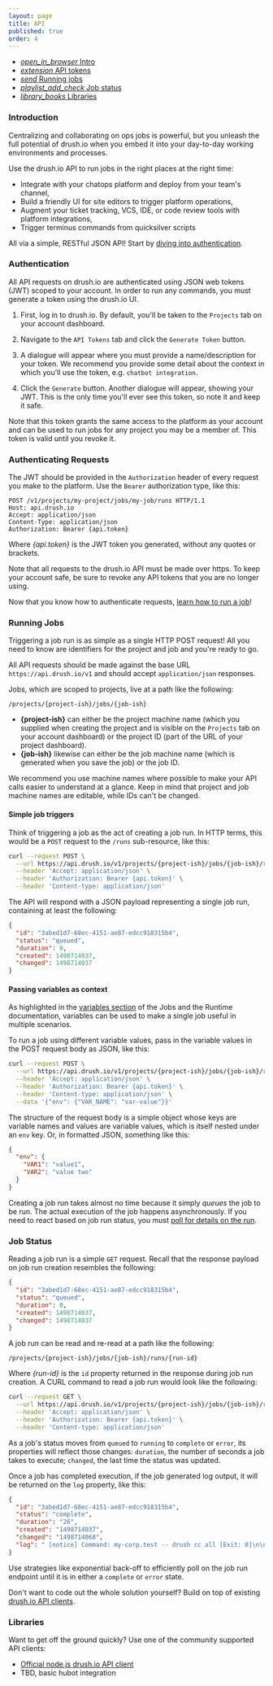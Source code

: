 ```yaml
---
layout: page
title: API
published: true
order: 4
---
```


<div class="col s12 no-padding">
  <ul class="tabs tabs-fixed-width">
    <li class="tab col s3"><a href="#intro"><i class="material-icons">open_in_browser</i> Intro</a></li>
    <li class="tab col s3"><a href="#authentication"><i class="material-icons">extension</i> API tokens</a></li>
    <li class="tab col s3"><a href="#running-jobs"><i class="material-icons">send</i> Running jobs</a></li>
    <li class="tab col s3"><a href="#job-status"><i class="material-icons">playlist_add_check</i> Job status</a></li>
    <li class="tab col s3"><a href="#libraries"><i class="material-icons">library_books</i> Libraries</a></li>
  </ul>
</div>
<div class="container">
  <div id="intro" class="col s12">
<div markdown="1">

### Introduction

Centralizing and collaborating on ops jobs is powerful, but you unleash the full potential of drush.io when you embed it into your day-to-day working environments and processes.

Use the drush.io API to run jobs in the right places at the right time:

- Integrate with your chatops platform and deploy from your team's channel,
- Build a friendly UI for site editors to trigger platform operations,
- Augment your ticket tracking, VCS, IDE, or code review tools with platform integrations,
- Trigger terminus commands from quicksilver scripts

All via a simple, RESTful JSON API! Start by [diving into authentication](#authentication).

</div>
  </div>
  <div id="authentication" class="col s12">
<div markdown="1">

### Authentication

All API requests on drush.io are authenticated using JSON web tokens (JWT) scoped to your account. In order to run any commands, you must generate a token using the drush.io UI.

1. First, log in to drush.io. By default, you'll be taken to the `Projects` tab on your account dashboard.

2. Navigate to the `API Tokens` tab and click the `Generate Token` button.

3. A dialogue will appear where you must provide a name/description for your token. We recommend you provide some detail about the context in which you'll use the token, e.g. `chatbot integration`.

4. Click the `Generate` button. Another dialogue will appear, showing your JWT. This is the only time you'll ever see this token, so note it and keep it safe.

Note that this token grants the same access to the platform as your account and can be used to run jobs for any project you may be a member of. This token is valid until you revoke it.

### Authenticating Requests

The JWT should be provided in the `Authorization` header of every request you make to the platform. Use the `Bearer` authorization type, like this:

```http
POST /v1/projects/my-project/jobs/my-job/runs HTTP/1.1
Host: api.drush.io
Accept: application/json
Content-Type: application/json
Authorization: Bearer {api.token}
```

Where _{api.token}_ is the JWT token you generated, without any quotes or brackets.

Note that all requests to the drush.io API must be made over https. To keep your account safe, be sure to revoke any API tokens that you are no longer using.

Now that you know how to authenticate requests, [learn how to run a job](#running-jobs)!

</div>
  </div>
  <div id="running-jobs" class="col s12">
<div markdown="1">

### Running Jobs

Triggering a job run is as simple as a single HTTP POST request! All you need to know are identifiers for the project and job and you're ready to go.

All API requests should be made against the base URL `https://api.drush.io/v1` and should accept `application/json` responses.

Jobs, which are scoped to projects, live at a path like the following:

```
/projects/{project-ish}/jobs/{job-ish}
```

- __{project-ish}__ can either be the project machine name (which you supplied when creating the project and is visible on the `Projects` tab on your account dashboard) or the project ID (part of the URL of your project dashboard).
- __{job-ish}__ likewise can either be the job machine name (which is generated when you save the job) or the job ID.

We recommend you use machine names where possible to make your API calls easier to understand at a glance. Keep in mind that project and job machine names are editable, while IDs can't be changed.

#### Simple job triggers

Think of triggering a job as the act of creating a job run. In HTTP terms, this would be a `POST` request to the `/runs` sub-resource, like this:

```sh
curl --request POST \
  --url https://api.drush.io/v1/projects/{project-ish}/jobs/{job-ish}/runs \
  --header 'Accept: application/json' \
  --header 'Authorization: Bearer {api.token}' \
  --header 'Content-type: application/json'
```

The API will respond with a JSON payload representing a single job run, containing at least the following:

```json
{
  "id": "3abed1d7-68ec-4151-ae87-edcc918315b4",
  "status": "queued",
  "duration": 0,
  "created": 1498714037,
  "changed": 1498714037
}
```

#### Passing variables as context

As highlighted in the [variables section](/jobs-and-the-runtime#variables) of the Jobs and the Runtime documentation, variables can be used to make a single job useful in multiple scenarios.

To run a job using different variable values, pass in the variable values in the POST request body as JSON, like this:

```sh
curl --request POST \
  --url https://api.drush.io/v1/projects/{project-ish}/jobs/{job-ish}/runs \
  --header 'Accept: application/json' \
  --header 'Authorization: Bearer {api.token}' \
  --header 'Content-type: application/json' \
  --data '{"env": {"VAR_NAME": "var-value"}}'
```

The structure of the request body is a simple object whose keys are variable names and values are variable values, which is itself nested under an `env` key. Or, in formatted JSON, something like this:

```json
{
  "env": {
    "VAR1": "value1",
    "VAR2": "value two"
  }
}
```

Creating a job run takes almost no time because it simply _queues_ the job to be run. The actual execution of the job happens asynchronously. If you need to react based on job run status, you must [poll for details on the run](#job-status).

</div>
  </div>
  <div id="job-status" class="col s12">
<div markdown="1">

### Job Status

Reading a job run is a simple `GET` request.  Recall that the response payload on job run creation resembles the following:

```json
{
  "id": "3abed1d7-68ec-4151-ae87-edcc918315b4",
  "status": "queued",
  "duration": 0,
  "created": 1498714037,
  "changed": 1498714037
}
``` 

A job run can be read and re-read at a path like the following:

```
/projects/{project-ish}/jobs/{job-ish}/runs/{run-id}
```

Where _{run-id}_ is the `id` property returned in the response during job run creation. A CURL command to read a job run would look like the following:

```sh
curl --request GET \
  --url https://api.drush.io/v1/projects/{project-ish}/jobs/{job-ish}/runs/3abed1d7-68ec-4151-ae87-edcc918315b4 \
  --header 'Accept: application/json' \
  --header 'Authorization: Bearer {api.token}' \
  --header 'Content-type: application/json'
```

As a job's status moves from `queued` to `running` to `complete` or `error`, its properties will reflect those changes: `duration`, the number of seconds a job takes to execute; `changed`, the last time the status was updated.

Once a job has completed execution, if the job generated log output, it will be returned on the `log` property, like this:

```json
{
  "id": "3abed1d7-68ec-4151-ae87-edcc918315b4",
  "status": "complete",
  "duration": "26",
  "created": "1498714037",
  "changed": "1498714068",
  "log": " [notice] Command: my-corp.test -- drush cc all [Exit: 0]\n\n"
}
```

Use strategies like exponential back-off to efficiently poll on the job run endpoint until it is in either a `complete` or `error` state.

Don't want to code out the whole solution yourself? Build on top of existing [drush.io API clients](#libraries).

</div>
  </div>
  <div id="libraries" class="col s12">
<div markdown="1">

### Libraries

Want to get off the ground quickly? Use one of the community supported API clients:

- [Official node.js drush.io API client](https://www.npmjs.com/package/@drush-io/api-client)
- TBD, basic hubot integration

</div>
  </div>
</div>
